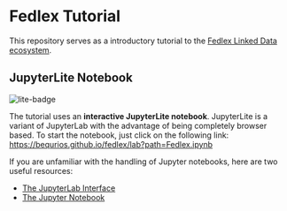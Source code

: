 # Fedlex Tutorial

This repository serves as a introductory tutorial to the [Fedlex Linked Data ecosystem](https://fedlex.data.admin.ch).

## JupyterLite Notebook

![lite-badge](https://jupyterlite.readthedocs.io/en/latest/_static/wordmark.svg)

The tutorial uses an **interactive JupyterLite notebook**. JupyterLite is a variant of JupyterLab with the advantage of being completely browser based. To start the notebook, just click on the following link: https://bequrios.github.io/fedlex/lab?path=Fedlex.ipynb

If you are unfamiliar with the handling of Jupyter notebooks, here are two useful resources:

- [The JupyterLab Interface](https://jupyterlab.readthedocs.io/en/stable/user/interface.html)
- [The Jupyter Notebook](https://jupyterlab.readthedocs.io/en/stable/user/notebook.html)
